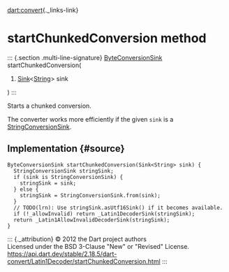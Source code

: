 [dart:convert](../../dart-convert/dart-convert-library){._links-link}

startChunkedConversion method
=============================

::: {.section .multi-line-signature}
[ByteConversionSink](../byteconversionsink-class)
startChunkedConversion(

1.  [Sink](../../dart-core/sink-class)\<[String](../../dart-core/string-class)\>
    sink

)
:::

Starts a chunked conversion.

The converter works more efficiently if the given `sink` is a
[StringConversionSink](../stringconversionsink-class).

Implementation {#source}
--------------

``` {.language-dart data-language="dart"}
ByteConversionSink startChunkedConversion(Sink<String> sink) {
  StringConversionSink stringSink;
  if (sink is StringConversionSink) {
    stringSink = sink;
  } else {
    stringSink = StringConversionSink.from(sink);
  }
  // TODO(lrn): Use stringSink.asUtf16Sink() if it becomes available.
  if (!_allowInvalid) return _Latin1DecoderSink(stringSink);
  return _Latin1AllowInvalidDecoderSink(stringSink);
}
```

::: {._attribution}
© 2012 the Dart project authors\
Licensed under the BSD 3-Clause \"New\" or \"Revised\" License.\
<https://api.dart.dev/stable/2.18.5/dart-convert/Latin1Decoder/startChunkedConversion.html>
:::
